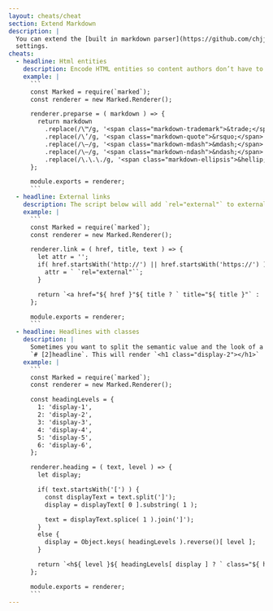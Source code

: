 ```yaml
---
layout: cheats/cheat
section: Extend Markdown
description: |
  You can extend the [built in markdown parser](https://github.com/chjj/marked#renderer) by defining a `markdownRenderer` file inside your `site`
  settings.
cheats:
  - headline: Html entities
    description: Encode HTML entities so content authors don’t have to worry about that.
    example: |
      ```
      const Marked = require(`marked`);
      const renderer = new Marked.Renderer();

      renderer.preparse = ( markdown ) => {
        return markdown
          .replace(/\™/g, '<span class="markdown-trademark">&trade;</span>')
          .replace(/\’/g, '<span class="markdown-quote">&rsquo;</span>')
          .replace(/\—/g, '<span class="markdown-mdash">&mdash;</span>')
          .replace(/\–/g, '<span class="markdown-ndash">&ndash;</span>')
          .replace(/\.\.\./g, '<span class="markdown-ellipsis">&hellip;</span>');
      };

      module.exports = renderer;
      ```
  - headline: External links
    description: The script below will add `rel="external"` to external links.
    example: |
      ```
      const Marked = require(`marked`);
      const renderer = new Marked.Renderer();

      renderer.link = ( href, title, text ) => {
        let attr = '';
        if( href.startsWith('http://') || href.startsWith('https://') ) {
          attr = ` `rel="external"``;
        }

        return `<a href="${ href }"${ title ? ` title="${ title }"` : '' }${ attr }>${ text }</a>`;
      };

      module.exports = renderer;
      ```
  - headline: Headlines with classes
    description: |
      Sometimes you want to split the semantic value and the look of a headline. The below script will let your content author use the new markdown syntax:
      `# [2]headline`. This will render `<h1 class="display-2"></h1>`
    example: |
      ```
      const Marked = require(`marked`);
      const renderer = new Marked.Renderer();

      const headingLevels = {
        1: 'display-1',
        2: 'display-2',
        3: 'display-3',
        4: 'display-4',
        5: 'display-5',
        6: 'display-6',
      };

      renderer.heading = ( text, level ) => {
        let display;

        if( text.startsWith('[') ) {
          const displayText = text.split(']');
          display = displayText[ 0 ].substring( 1 );

          text = displayText.splice( 1 ).join(']');
        }
        else {
          display = Object.keys( headingLevels ).reverse()[ level ];
        }

        return `<h${ level }${ headingLevels[ display ] ? ` class="${ headingLevels[ display ] }"` : `` }>${ text }</h${ level }>`;
      };

      module.exports = renderer;
      ```
---
```

